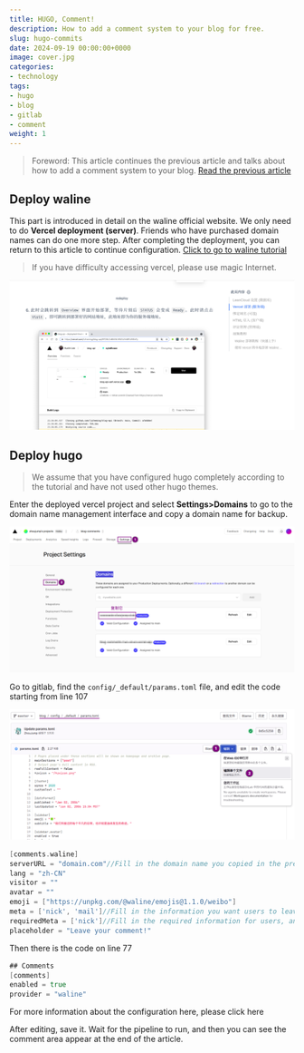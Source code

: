 ```yaml
---
title: HUGO, Comment!
description: How to add a comment system to your blog for free.
slug: hugo-commits
date: 2024-09-19 00:00:00+0000
image: cover.jpg
categories:
- technology
tags:
- hugo
- blog
- gitlab
- comment
weight: 1
---
```

>Foreword: This article continues the previous article and talks about how to add a comment system to your blog.
>[Read the previous article](/tags/hugo/)

## Deploy waline

This part is introduced in detail on the waline official website. We only need to do **Vercel deployment (server)**. Friends who have purchased domain names can do one more step. After completing the deployment, you can return to this article to continue configuration.
[Click to go to waline tutorial](https://waline.js.org/guide/get-started/)
>If you have difficulty accessing vercel, please use magic Internet.

![Just do this step](1-1.png)

## Deploy hugo

>We assume that you have configured hugo completely according to the tutorial and have not used other hugo themes.

Enter the deployed vercel project and select **Settings>Domains** to go to the domain name management interface and copy a domain name for backup.

![Domain name management interface](2-1.png)

Go to gitlab, find the `config/_default/params.toml` file, and edit the code starting from line 107

![How to edit files](2-2.png)

```go
[comments.waline]
serverURL = "domain.com"//Fill in the domain name you copied in the previous step
lang = "zh-CN"
visitor = ""
avatar = ""
emoji = ["https://unpkg.com/@waline/emojis@1.1.0/weibo"]
meta = ['nick', 'mail']//Fill in the information you want users to leave
requiredMeta = ['nick']//Fill in the required information for users, and anonymous is allowed if it is empty
placeholder = "Leave your comment!"
```

Then there is the code on line 77

```go
## Comments
[comments]
enabled = true
provider = "waline"
```

For more information about the configuration here, please click here

After editing, save it. Wait for the pipeline to run, and then you can see the comment area appear at the end of the article.
